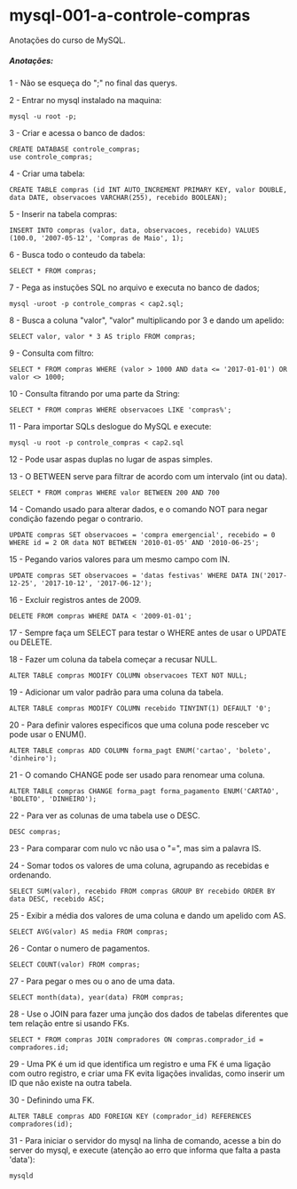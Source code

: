 # mysql-001-a-controle-compras

Anotações do curso de MySQL.

##### Anotações:

1 - Não se esqueça do ";" no final das querys.

2 - Entrar no mysql instalado na maquina:

    mysql -u root -p;

3 - Criar e acessa o banco de dados:
    
    CREATE DATABASE controle_compras;
    use controle_compras;

4 - Criar uma tabela:
    
    CREATE TABLE compras (id INT AUTO_INCREMENT PRIMARY KEY, valor DOUBLE, data DATE, observacoes VARCHAR(255), recebido BOOLEAN);

5 - Inserir na tabela compras:
    
    INSERT INTO compras (valor, data, observacoes, recebido) VALUES (100.0, '2007-05-12', 'Compras de Maio', 1);

6 - Busca todo o conteudo da tabela:
    
    SELECT * FROM compras;

7 - Pega as instuções SQL no arquivo e executa no banco de dados;
    
    mysql -uroot -p controle_compras < cap2.sql;

8 - Busca a coluna "valor", "valor" multiplicando por 3 e dando um apelido:
    
    SELECT valor, valor * 3 AS triplo FROM compras;

9 - Consulta com filtro:
    
    SELECT * FROM compras WHERE (valor > 1000 AND data <= '2017-01-01') OR valor <> 1000;

10 - Consulta fitrando por uma parte da String:
    
    SELECT * FROM compras WHERE observacoes LIKE 'compras%';

11 - Para importar SQLs deslogue do MySQL e execute:
    
    mysql -u root -p controle_compras < cap2.sql

12 - Pode usar aspas duplas no lugar de aspas simples.

13 - O BETWEEN serve para filtrar de acordo com um intervalo (int ou data).
    
    SELECT * FROM compras WHERE valor BETWEEN 200 AND 700

14 - Comando usado para alterar dados, e o comando NOT para negar condição fazendo pegar o contrario.
    
    UPDATE compras SET observacoes = 'compra emergencial', recebido = 0 WHERE id = 2 OR data NOT BETWEEN '2010-01-05' AND '2010-06-25';

15 - Pegando varios valores para um mesmo campo com IN.
    
    UPDATE compras SET observacoes = 'datas festivas' WHERE DATA IN('2017-12-25', '2017-10-12', '2017-06-12');

16 - Excluir registros antes de 2009.
    
    DELETE FROM compras WHERE DATA < '2009-01-01';

17 - Sempre faça um SELECT para testar o WHERE antes de usar o UPDATE ou DELETE.

18 - Fazer um coluna da tabela começar a recusar NULL.
    
    ALTER TABLE compras MODIFY COLUMN observacoes TEXT NOT NULL;

19 - Adicionar um valor padrão para uma coluna da tabela.
    
    ALTER TABLE compras MODIFY COLUMN recebido TINYINT(1) DEFAULT '0';

20 - Para definir valores especificos que uma coluna pode resceber vc pode usar o ENUM().
    
    ALTER TABLE compras ADD COLUMN forma_pagt ENUM('cartao', 'boleto', 'dinheiro');

21 - O comando CHANGE pode ser usado para renomear uma coluna.
    
    ALTER TABLE compras CHANGE forma_pagt forma_pagamento ENUM('CARTAO', 'BOLETO', 'DINHEIRO');

22 - Para ver as colunas de uma tabela use o DESC.
    
    DESC compras;

23 - Para comparar com nulo vc não usa o "=", mas sim a palavra IS.

24 - Somar todos os valores de uma coluna, agrupando as recebidas e ordenando.
    
    SELECT SUM(valor), recebido FROM compras GROUP BY recebido ORDER BY data DESC, recebido ASC;

25 - Exibir a média dos valores de uma coluna e dando um apelido com AS.
    
    SELECT AVG(valor) AS media FROM compras;

26 - Contar o numero de pagamentos.
    
    SELECT COUNT(valor) FROM compras;

27 - Para pegar o mes ou o ano de uma data.
    
    SELECT month(data), year(data) FROM compras;

28 - Use o JOIN para fazer uma junção dos dados de tabelas diferentes que tem relação entre si usando FKs.
    
    SELECT * FROM compras JOIN compradores ON compras.comprador_id = compradores.id;

29 - Uma PK é um id que identifica um registro e uma FK é uma ligação com outro registro, e criar uma FK evita ligações invalidas, como inserir um ID que não existe na outra tabela.

30 - Definindo uma FK.
    
    ALTER TABLE compras ADD FOREIGN KEY (comprador_id) REFERENCES compradores(id);

31 - Para iniciar o servidor do mysql na linha de comando, acesse a bin do server do mysql, e execute (atenção ao erro que informa que falta a pasta 'data'):
    
    mysqld

